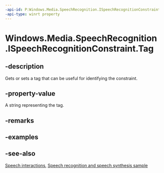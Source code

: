 ```yaml
---
-api-id: P:Windows.Media.SpeechRecognition.ISpeechRecognitionConstraint.Tag
-api-type: winrt property
---
```


<!-- Property syntax
public string Tag { get;  set; }
-->

# Windows.Media.SpeechRecognition.ISpeechRecognitionConstraint.Tag

## -description
Gets or sets a tag that can be useful for identifying the constraint.

## -property-value
A string representing the tag.

## -remarks

## -examples

## -see-also
[Speech interactions](https://docs.microsoft.com/windows/uwp/input-and-devices/speech-interactions), [Speech recognition and speech synthesis sample](https://github.com/Microsoft/Windows-universal-samples/tree/master/Samples/SpeechRecognitionAndSynthesis)
